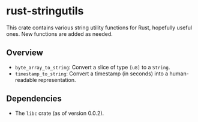 # rust-stringutils
This crate contains various string utility functions for Rust, hopefully useful ones. New functions
are added as needed.

## Overview
* ``byte_array_to_string``: Convert a slice of type ``[u8]`` to a ``String``.
* ``timestamp_to_string``: Convert a timestamp (in seconds) into a human-readable representation.

## Dependencies
* The `libc` crate (as of version 0.0.2).

